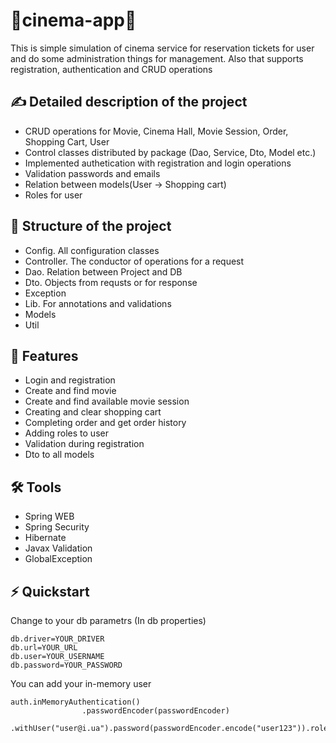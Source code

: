 ﻿# 🎥cinema-app🎥
This is simple simulation of cinema service for reservation tickets for user and do some administration things for management. Also that supports registration, authentication and CRUD operations
## ✍️ Detailed description of the project
- CRUD operations for Movie, Cinema Hall, Movie Session, Order, Shopping Cart, User
- Control classes distributed by package (Dao, Service, Dto, Model etc.)
- Implemented authetication with registration and login operations
- Validation passwords and emails
- Relation between models(User -> Shopping cart)
- Roles for user
## 📝 Structure of the project
- Config. All configuration classes
- Controller. The conductor of operations for a request
- Dao. Relation between Project and DB
- Dto. Objects from requsts or for response
- Exception
- Lib. For annotations and validations
- Models
- Util
## 🎯 Features
- Login and registration
- Create and find movie
- Create and find available movie session
- Creating and clear shopping cart 
- Completing order and get order history
- Adding roles to user
- Validation during registration
- Dto to all models
## 🛠 Tools
- Spring WEB
- Spring Security
- Hibernate
- Javax Validation
- GlobalException
## ⚡️ Quickstart
Change to your db parametrs (In db properties)
```
db.driver=YOUR_DRIVER
db.url=YOUR_URL
db.user=YOUR_USERNAME
db.password=YOUR_PASSWORD
```
You can add your in-memory user
```
auth.inMemoryAuthentication()
                .passwordEncoder(passwordEncoder)
                .withUser("user@i.ua").password(passwordEncoder.encode("user123")).roles("USER")
```
